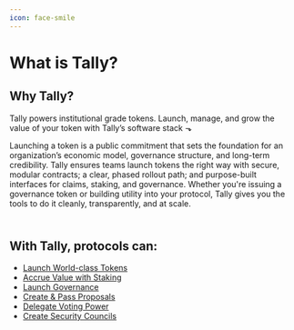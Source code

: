 ```yaml
---
icon: face-smile
---
```


# What is Tally?

## Why Tally?

Tally powers institutional grade tokens. Launch, manage, and grow the value of your token with Tally’s software stack ⬎

Launching a token is a public commitment that sets the foundation for an organization’s economic model, governance structure, and long-term credibility. Tally ensures teams launch tokens the right way with secure, modular contracts; a clear, phased rollout path; and purpose-built interfaces for claims, staking, and governance. Whether you're issuing a governance token or building utility into your protocol, Tally gives you the tools to do it cleanly, transparently, and at  scale.

\
With Tally, protocols can:&#x20;
--------------------------------

* [Launch World-class Tokens ](../token-launch.md)
* [Accrue Value with Staking ](../staking/)
* [Launch Governance](../governance/)
* [Create & Pass Proposals](../../how-to-use-tally/proposals/creating-proposals/)
* [Delegate Voting Power](../../how-to-use-tally/delegate-on-tally/)
* [Create Security Councils ](../governance/advanced-features/security-council-elections/)
